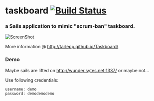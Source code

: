 # taskboard [![Build Status](https://travis-ci.org/tarlepp/Taskboard.png?branch=master)](https://travis-ci.org/tarlepp/Taskboard)
### a Sails application to mimic "scrum-ban" taskboard.

![ScreenShot](http://tarlepp.github.io/Taskboard/images/shot_01.png)

More information @ http://tarlepp.github.io/Taskboard/

### Demo

Maybe sails are lifted on http://wunder.sytes.net:1337/ or maybe not...

Use following credentials:
```
username: demo
password: demodemodemo
```


